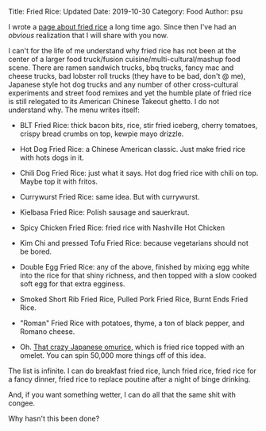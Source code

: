 Title: Fried Rice: Updated
Date: 2019-10-30
Category: Food
Author: psu

I wrote a <a href="http://mutable-states.com/fried-rice.html">page about fried rice</a> a long time ago. Since then I've had an *obvious* realization that I will share with you now.

I can't for the life of me understand why fried rice has not been at the center of a larger food truck/fusion cuisine/multi-cultural/mashup food scene. There are ramen sandwich trucks, bbq trucks, fancy mac and cheese trucks, bad lobster roll trucks (they have to be bad, don't @ me), Japanese style hot dog trucks and any number of other cross-cultural experiments and street food remixes and yet the humble plate of fried rice is still relegated to its American Chinese Takeout ghetto. I do not understand why. The menu writes itself:

* BLT Fried Rice: thick bacon bits, rice, stir fried iceberg, cherry tomatoes, crispy bread crumbs on top, kewpie mayo drizzle.

* Hot Dog Fried Rice: a Chinese American classic. Just make fried rice with hots dogs in it.

* Chili Dog Fried Rice: just what it says. Hot dog fried rice with chili on top. Maybe top it with fritos.

* Currywurst Fried Rice: same idea. But with currywurst.

* Kielbasa Fried Rice: Polish sausage and sauerkraut.

* Spicy Chicken Fried Rice: fried rice with Nashville Hot Chicken

* Kim Chi and pressed Tofu Fried Rice: because vegetarians should not be bored.

* Double Egg Fried Rice: any of the above, finished by mixing egg white into the rice for that shiny richness, and then topped with a slow cooked soft egg for that extra egginess.

* Smoked Short Rib Fried Rice, Pulled Pork Fried Rice, Burnt Ends Fried Rice.

* "Roman" Fried Rice with potatoes, thyme, a ton of black pepper, and Romano cheese.

* Oh. <a href="https://www.youtube.com/watch?v=yG5x5IX9ppM">That crazy Japanese omurice</a>, which is fried rice topped with an omelet. You can spin 50,000 more things off of this idea.
	
The list is infinite. I can do breakfast fried rice, lunch fried rice, fried rice for a fancy dinner, fried rice to replace poutine after a night of binge drinking. 

And, if you want something wetter, I can do all that the same shit with congee.

Why hasn't this been done?

